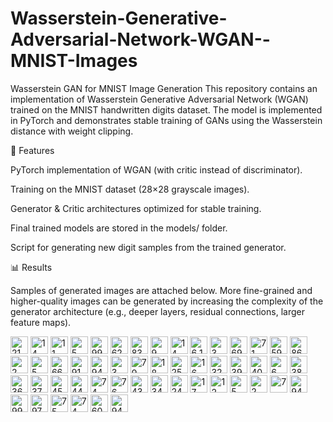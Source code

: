 # Wasserstein-Generative-Adversarial-Network-WGAN--MNIST-Images
Wasserstein GAN for MNIST Image Generation  This repository contains an implementation of Wasserstein Generative Adversarial Network (WGAN) trained on the MNIST handwritten digits dataset. The model is implemented in PyTorch and demonstrates stable training of GANs using the Wasserstein distance with weight clipping.

🚀 Features

PyTorch implementation of WGAN (with critic instead of discriminator).

Training on the MNIST dataset (28×28 grayscale images).

Generator & Critic architectures optimized for stable training.

Final trained models are stored in the models/ folder.

Script for generating new digit samples from the trained generator.

📊 Results

Samples of generated images are attached below.
More fine-grained and higher-quality images can be generated by increasing the complexity of the generator architecture (e.g., deeper layers, residual connections, larger feature maps).

<img width="28" height="28" alt="21" src="https://github.com/user-attachments/assets/ea27fcde-8165-4387-87a1-48ac5927aba5" />
<img width="28" height="28" alt="14" src="https://github.com/user-attachments/assets/84af8c56-c9ab-4291-8e25-7bb2a382c5b9" />
<img width="28" height="28" alt="11" src="https://github.com/user-attachments/assets/1f61d658-b65d-46d8-8f6d-c2ce0258cd3d" />
<img width="28" height="28" alt="5" src="https://github.com/user-attachments/assets/3c5eb4ce-adef-411b-affb-ebd9df69f041" />
<img width="28" height="28" alt="99 (1)" src="https://github.com/user-attachments/assets/74864d8a-a9f2-4082-9917-037fcb44b9f4" />
<img width="28" height="28" alt="62" src="https://github.com/user-attachments/assets/2cce3931-490a-4eb2-ad58-027ae6e2de96" />
<img width="28" height="28" alt="83" src="https://github.com/user-attachments/assets/8797d6e3-aa86-4ca0-a661-ef218fd1dbd5" />
<img width="28" height="28" alt="9" src="https://github.com/user-attachments/assets/94a8fb65-df01-4241-8de1-76c311ee5a86" />
<img width="28" height="28" alt="14" src="https://github.com/user-attachments/assets/7c107bcf-f9a9-4c44-85af-9f8cd4805d68" />
<img width="28" height="28" alt="6 1" src="https://github.com/user-attachments/assets/3851bc34-80a0-40f2-98db-9706b9cce5e4" />
<img width="28" height="28" alt="3" src="https://github.com/user-attachments/assets/0980ae50-0f1b-4465-9d4c-874053d2b227" />
<img width="28" height="28" alt="69" src="https://github.com/user-attachments/assets/9fa38abe-d44d-4b4c-9741-19381d373b60" />
<img width="28" height="28" alt="71" src="https://github.com/user-attachments/assets/91dd5d6f-9b5c-4e56-ac43-4ba8128f0fc2" />
<img width="28" height="28" alt="59" src="https://github.com/user-attachments/assets/83dcc32c-5a97-476c-adac-470d2db7012b" />
<img width="28" height="28" alt="86" src="https://github.com/user-attachments/assets/e1e01f47-9dbf-44ff-a4b8-92afbca56b6f" />
<img width="28" height="28" alt="2" src="https://github.com/user-attachments/assets/d9da69b7-5170-4942-9d1d-07fd56f3aed9" />
<img width="28" height="28" alt="5" src="https://github.com/user-attachments/assets/4a755124-1d8e-4e1e-9120-94ba6d3d527b" />
<img width="28" height="28" alt="66" src="https://github.com/user-attachments/assets/a6323c98-5dc5-40d8-8742-9d19bf65ac45" />
<img width="28" height="28" alt="91" src="https://github.com/user-attachments/assets/2d8a4ad6-1b38-49d4-bee1-e888359b5721" />
<img width="28" height="28" alt="94" src="https://github.com/user-attachments/assets/7f67c9a1-07c8-4e63-9bc0-5a99f6da0e48" />
<img width="28" height="28" alt="3" src="https://github.com/user-attachments/assets/ae176b50-f9e0-4f05-9047-c5059441d4da" />
<img width="28" height="28" alt="79" src="https://github.com/user-attachments/assets/1e2bec31-ca6c-489e-924c-022a12a189e6" />
<img width="28" height="28" alt="18" src="https://github.com/user-attachments/assets/3b92c2a1-339e-4318-be5a-51cca37f9ce1" />
<img width="28" height="28" alt="25" src="https://github.com/user-attachments/assets/62a02d7c-3a78-4a60-883a-e2e9a3fd5783" />
<img width="28" height="28" alt="16" src="https://github.com/user-attachments/assets/558e8209-a7ac-493d-a694-1b0c815a1f89" />
<img width="28" height="28" alt="32" src="https://github.com/user-attachments/assets/b0b0db02-be91-4a57-bc89-4c4c43b5c452" />
<img width="28" height="28" alt="39" src="https://github.com/user-attachments/assets/a7d7a2fa-ee03-46e4-9d4f-523bbbc5a455" />
<img width="28" height="28" alt="40" src="https://github.com/user-attachments/assets/67685dae-6237-4ecf-b6e1-1a150a43dd39" />
<img width="28" height="28" alt="6" src="https://github.com/user-attachments/assets/2ee8e0a1-39ef-4dfe-a079-86faebe2f82d" />
<img width="28" height="28" alt="38" src="https://github.com/user-attachments/assets/4f271b77-4349-43c8-810d-9c23c9077dec" />
<img width="28" height="28" alt="36" src="https://github.com/user-attachments/assets/852e64fe-6811-41bd-9e58-585b3a14a537" />
<img width="28" height="28" alt="37" src="https://github.com/user-attachments/assets/0e70f3ae-71c4-4654-bd78-9c7eaf4d98c0" />
<img width="28" height="28" alt="45" src="https://github.com/user-attachments/assets/41c70da3-9f66-4f95-9e7a-b2e39a3e71b0" />
<img width="28" height="28" alt="44" src="https://github.com/user-attachments/assets/611ca1f7-943e-4dbe-90d6-707919122725" />
<img width="28" height="28" alt="74" src="https://github.com/user-attachments/assets/f6d49495-979a-421d-8773-80b991255ac8" />
<img width="28" height="28" alt="76" src="https://github.com/user-attachments/assets/d6dc745a-bca5-4422-8f26-f641563f86f7" />
<img width="28" height="28" alt="43" src="https://github.com/user-attachments/assets/3dca0ed1-f5f6-41e9-82c3-ffd0e776b405" />
<img width="28" height="28" alt="34" src="https://github.com/user-attachments/assets/8a48ccd7-9090-47dc-aa35-7abcd0188c4b" />
<img width="28" height="28" alt="24" src="https://github.com/user-attachments/assets/8a3e4ca7-d728-46e1-ab4d-09718da2d885" />
<img width="28" height="28" alt="17" src="https://github.com/user-attachments/assets/5733d555-f344-481b-b511-78809a9a8c78" />
<img width="28" height="28" alt="12" src="https://github.com/user-attachments/assets/b32792b8-72c4-48a2-8d36-e41b0b71c140" />
<img width="28" height="28" alt="5 (1)" src="https://github.com/user-attachments/assets/0fb49a9d-3c9d-4120-9e3f-7607e82a8742" />
<img width="28" height="28" alt="2 (1)" src="https://github.com/user-attachments/assets/f716a857-0081-4bf4-8002-e8a5e9927b99" />
<img width="28" height="28" alt="7" src="https://github.com/user-attachments/assets/499cac7a-3779-4f39-8679-41150862434f" />
<img width="28" height="28" alt="94 (1)" src="https://github.com/user-attachments/assets/38a68362-7bd1-41c9-8161-f7b97103376e" />
<img width="28" height="28" alt="99" src="https://github.com/user-attachments/assets/2ce2d4ae-a2ab-418b-a556-f2614f550b97" />
<img width="28" height="28" alt="97" src="https://github.com/user-attachments/assets/11eb5cae-d984-449a-a610-1f93fab860ce" />
<img width="28" height="28" alt="75 (1)" src="https://github.com/user-attachments/assets/d20d43e0-1ce8-42f5-b304-3358a51ca971" />
<img width="28" height="28" alt="74 (1)" src="https://github.com/user-attachments/assets/53a80ec3-c0b8-4e8e-ab05-5f0b5a67ab07" />
<img width="28" height="28" alt="60" src="https://github.com/user-attachments/assets/f91f86a2-b5a8-4cf6-bb98-a973210a0df1" />
<img width="28" height="28" alt="94 (1)" src="https://github.com/user-attachments/assets/1426a7a7-07c2-4700-9c68-2b93752fc2b6" />

